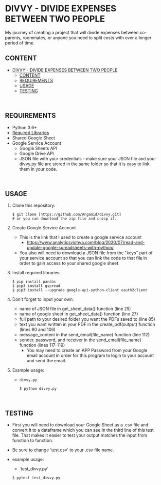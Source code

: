 # DIVVY - DIVIDE EXPENSES BETWEEN TWO PEOPLE

My journey of creating a project that will divide expenses between co-parents, roommates, or anyone you need to split costs with over a longer period of time.


## CONTENT

- [DIVVY - DIVIDE EXPENSES BETWEEN TWO PEOPLE](#divvy---divide-expenses-between-two-people)
  - [CONTENT](#content)
  - [REQUIREMENTS](#requirements)
  - [USAGE](#usage)
  - [TESTING](#testing)

<br/>

## REQUIREMENTS

- Python 3.6+
- [Required Libraries](requirements.txt)
- Shared Google Sheet
- Google Service Account
  - Google Sheets API
  - Google Drive API
  - JSON file with your credentials - make sure your JSON file and your divvy.py file are stored in the same folder so that it is easy to link them in your code.

<br/>

## USAGE

1. Clone this repository:

   ```console
   $ git clone [https://github.com/Angamid/divvy.git] 
   # or you can download the zip file and unzip it.
   ```
   
2. Create Google Service Account
    - This is the link that I used to create a google service account
      - https://www.analyticsvidhya.com/blog/2020/07/read-and-update-google-spreadsheets-with-python/
    - You also will need to download a JSON file from the "keys" part of your service account so that you can link the code to that file in order to gain access to your shared google sheet.

3. Install required libraries:

   ```console
   $ pip install pandas
   $ pip3 install gspread
   $ pip3 install --upgrade google-api-python-client oauth2client
   ```
4. Don't forget to input your own:
    - name of JSON file in get_sheet_data() function (line 25)
    - name of google sheet in get_sheet_data() function (line 27)
    - full path to your desired folder you want the PDFs saved to (line 85)
    - text you want written in your PDF in the create_pdf(output) function (lines 90 and 106)
    - message_content in the send_email(file_name) function (line 112)
    - sender, password, and receiver in the send_email(file_name) function (lines 117-119)
        - You may need to create an APP Password from your Google email account in order for this program to login to your account and send the email.

4. Example usage:

    - `divvy.py`

      ```console
      $ python divvy.py
      ```

<br/>

## TESTING

- First you will need to download your Google Sheet as a .csv file and convert it to a dataframe which you can see in the third line of this test file. That makes it easier to test your output matches the input from function to function.
- Be sure to change 'test.csv' to your .csv file name.
- example usage:
    - 'test_divvy.py'

    ```console
    $ pytest test_divvy.py
    ```

<br/>
